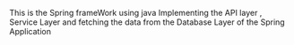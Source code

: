 This is the Spring frameWork using java 
  Implementing the API layer , Service Layer and fetching the data from the Database Layer of the Spring Application 
